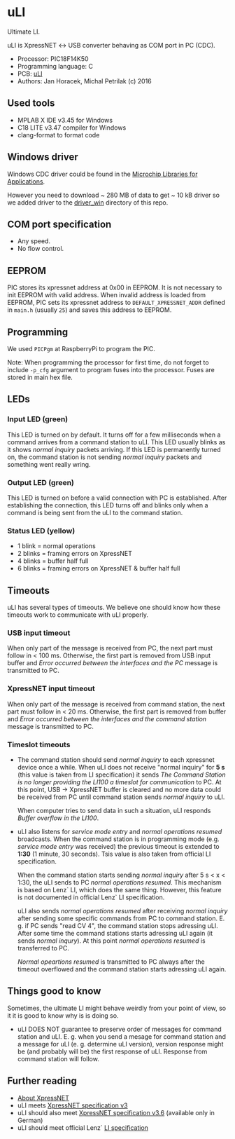 # uLI
Ultimate LI.

uLI is XpressNET &#8596; USB converter behaving as COM port in PC (CDC).

* Processor: PIC18F14K50
* Programming language: C
* PCB: [uLI](https://github.com/kmzbrnoI/uLI-pcb)
* Authors: Jan Horacek, Michal Petrilak (c) 2016

## Used tools

- MPLAB X IDE v3.45 for Windows
- C18 LITE v3.47 compiler for Windows
- clang-format to format code

## Windows driver

Windows CDC driver could be found in the
[Microchip Libraries for Applications](http://www.microchip.com/mplab/microchip-libraries-for-applications).

However you need to download ~ 280 MB of data to get ~ 10 kB driver so we added
driver to the [driver_win](driver_win/) directory of this repo.

## COM port specification

* Any speed.
* No flow control.

## EEPROM

PIC stores its xpressnet address at 0x00 in EEPROM. It is not necessary to
init EEPROM with valid address. When invalid address is loaded from EEPROM,
PIC sets its xpressnet address to `DEFAULT_XPRESSNET_ADDR` defined in `main.h`
(usually `25`) and saves this address to EEPROM.

## Programming

We used `PICPgm` at RaspberryPi to program the PIC.

Note: When programming the processor for first time, do not forget to include
`-p_cfg` argument to program fuses into the processor. Fuses are stored in main
hex file.

## LEDs

### Input LED (green)
This LED is turned on by default. It turns off for a few milliseconds when a
command arrives from a command station to uLI. This LED usually blinks as it
shows *normal inquiry* packets arriving. If this LED is permanently turned on,
the command station is not sending *normal inquiry* packets and something went
really wring.

### Output LED (green)
This LED is turned on before a valid connection with PC is established. After
establishing the connection, this LED turns off and blinks only when a command
is being sent from the uLI to the command station.

### Status LED (yellow)
- 1 blink = normal operations
- 2 blinks = framing errors on XpressNET
- 4 blinks = buffer half full
- 6 blinks = framing errors on XpressNET & buffer half full

## Timeouts

uLI has several types of timeouts. We believe one should know how these timeouts
work to communicate with uLI properly.

### USB input timeout
When only part of the message is received from PC, the next part must
follow in < 100 ms. Otherwise, the first part is removed from USB input buffer and
*Error occurred between the interfaces and the PC* message is transmitted to PC.

### XpressNET input timeout
When only part of the message is received from command station, the next part must
follow in < 20 ms. Otherwise, the first part is removed from buffer and
*Error occurred between the interfaces and the command station* message is
transmitted to PC.

### Timeslot timeouts
- The command station should send *normal inquiry* to each xpressnet device
  once a while. When uLI does not receive "normal inquiry" for **5 s** (this value is
  taken from LI specification) it sends *The Command Station is no longer providing
  the LI100 a timeslot for communication* to PC. At this point, USB → XpressNET
  buffer is cleared and no more data could be received from PC until command
  station sends *normal inquiry* to uLI.

  When computer tries to send data in such a situation, uLI responds
  *Buffer overflow in the LI100*.

- uLI also listens for *service mode entry* and *normal operations resumed*
  broadcasts. When the command station is in programming mode (e.g. *service
  mode entry* was received) the previous timeout is extended to **1:30** (1 minute,
  30 seconds). Tsis value is also taken from official LI specification.

  When the command station starts sending *normal inquiry* after 5 s < x < 1:30,
  the uLI sends to PC *normal operations resumed*. This mechanism is based
  on Lenz\` LI, which does the same thing. However, this feature is not documented
  in official Lenz` LI specification.

  uLI also sends *normal operations resumed* after receiving *normal inquiry*
  after sending some specific commands from PC to command station. E. g. if PC
  sends "read CV 4", the command station stops adressing uLI. After some time
  the command stations starts adressing uLI again (it sends *normal inqury*).
  At this point *normal operations resumed* is transferred to PC.

  *Normal opeartions resumed* is transmitted to PC always after the timeout
  overflowed and the command station starts adressing uLI again.

## Things good to know

Sometimes, the ultimate LI might behave weirdly from your point of view, so it
it is good to know why is is doing so.

- uLI DOES NOT guarantee to preserve order of messages for command station and
  uLI. E. g. when you send a mesage for command station and a message for uLI
  (e. g. determine uLI version), version response might be (and probably will be)
  the first response of uLI. Response from command station will follow.


## Further reading

- [About XpressNET](http://www.opendcc.de/info/xpressnet/xpressnet_e.html)
- uLI meets [XpressNET specification v3](http://www.lenzusa.com/1newsite1/Manuals/xpressnet.pdf)
- uLI should also meet [XpressNET specification v3.6](http://wiki.rocrail.net/lib/exe/fetch.php?id=xpressnet-en&cache=cache&media=xpressnet:xpressnet-lan-usb-23151-v1.pdf) (available only in German)
- uLI should meet official Lenz` [LI specification](http://www.lenzusa.com/1newsite1/Manuals/LI-USB_XpressNet_Supplement.pdf)
